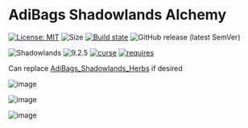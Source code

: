 # AdiBags Shadowlands Alchemy

[![License: MIT](https://img.shields.io/badge/License-MIT-yellow.svg)](https://opensource.org/licenses/MIT)
![Size](https://img.shields.io/github/repo-size/N6REJ/AdiBags_Shadowlands_Alchemy) 
[![Build state](https://github.com/N6REJ/AdiBags_Shadowlands_Alchemy/actions/workflows/release.yml/badge.svg)](https://github.com/N6REJ/AdiBags_Shadowlands_Alchemy/actions/workflows/release.yml)
![GitHub release (latest SemVer)](https://img.shields.io/github/v/release/N6REJ/Adibags_Shadowlands_Alchemy?sort=semver)

![Shadowlands](https://img.shields.io/badge/Supports-Shadowlands-0B68D7)
![9.2.5](https://img.shields.io/badge/Ready_for-9.2.5-darkgreen)
[![curse](https://img.shields.io/badge/Curseforge_Project_ID:-510274-purple)](https://www.curseforge.com/wow/addons/adibags-shadowlands-alchemy)
[![requires](https://img.shields.io/badge/Requires-AdiBags-brown)](https://www.curseforge.com/wow/addons/adibags)

Can replace [AdiBags_Shadowlands_Herbs](https://www.curseforge.com/wow/addons/adibags-shadowlands-herbs) if desired

![image](https://user-images.githubusercontent.com/1850089/141399543-d789c48b-d9bf-4207-8f3d-d7f0047534dc.png)

![image](https://user-images.githubusercontent.com/1850089/141399695-4841cc1c-6185-40cf-9447-5b39b03f9bae.png)

![image](https://user-images.githubusercontent.com/1850089/141399892-f4222b53-364c-4984-9048-715b00ea5a4a.png)
